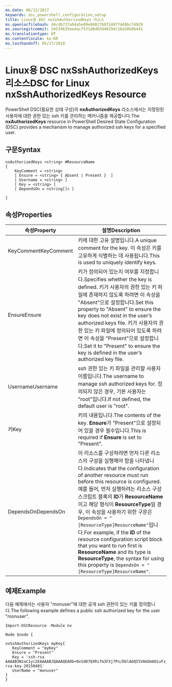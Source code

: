 ```yaml
---
ms.date: 06/12/2017
keywords: dsc,powershell,configuration,setup
title: Linux용 DSC nxSshAuthorizedKeys 리소스
ms.openlocfilehash: d4cdb727a94a5e89e8401769f24977d49bcf4929
ms.sourcegitcommit: 54534635eedacf531d8d6344019dc16a50b8b441
ms.translationtype: HT
ms.contentlocale: ko-KR
ms.lasthandoff: 05/17/2018
---
```

# <a name="dsc-for-linux-nxsshauthorizedkeys-resource"></a><span data-ttu-id="e6e4c-103">Linux용 DSC nxSshAuthorizedKeys 리소스</span><span class="sxs-lookup"><span data-stu-id="e6e4c-103">DSC for Linux nxSshAuthorizedKeys Resource</span></span>

<span data-ttu-id="e6e4c-104">PowerShell DSC(필요한 상태 구성)의 **nxAuthorizedKeys** 리소스에서는 지정된된 사용자에 대한 권한 있는 ssh 키를 관리하는 메커니즘을 제공합니다.</span><span class="sxs-lookup"><span data-stu-id="e6e4c-104">The **nxAuthorizedKeys** resource in PowerShell Desired State Configuration (DSC) provides a mechanism to manage authorized ssh keys for a specified user.</span></span>

## <a name="syntax"></a><span data-ttu-id="e6e4c-105">구문</span><span class="sxs-lookup"><span data-stu-id="e6e4c-105">Syntax</span></span>

```
nxAuthorizedKeys <string> #ResourceName
{
    KeyComment = <string>
    [ Ensure = <string> { Absent | Present }  ]
    [ Username = <string> ]
    [ Key = <string> ]
    [ DependsOn = <string[]> ]

}
```

## <a name="properties"></a><span data-ttu-id="e6e4c-106">속성</span><span class="sxs-lookup"><span data-stu-id="e6e4c-106">Properties</span></span>

|  <span data-ttu-id="e6e4c-107">속성</span><span class="sxs-lookup"><span data-stu-id="e6e4c-107">Property</span></span> |  <span data-ttu-id="e6e4c-108">설명</span><span class="sxs-lookup"><span data-stu-id="e6e4c-108">Description</span></span> |
|---|---|
| <span data-ttu-id="e6e4c-109">KeyComment</span><span class="sxs-lookup"><span data-stu-id="e6e4c-109">KeyComment</span></span>| <span data-ttu-id="e6e4c-110">키에 대한 고유 설명입니다.</span><span class="sxs-lookup"><span data-stu-id="e6e4c-110">A unique comment for the key.</span></span> <span data-ttu-id="e6e4c-111">이 속성은 키를 고유하게 식별하는 데 사용됩니다.</span><span class="sxs-lookup"><span data-stu-id="e6e4c-111">This is used to uniquely identify keys.</span></span>|
| <span data-ttu-id="e6e4c-112">Ensure</span><span class="sxs-lookup"><span data-stu-id="e6e4c-112">Ensure</span></span>| <span data-ttu-id="e6e4c-113">키가 정의되어 있는지 여부를 지정합니다.</span><span class="sxs-lookup"><span data-stu-id="e6e4c-113">Specifies whether the key is defined.</span></span> <span data-ttu-id="e6e4c-114">키가 사용자의 권한 있는 키 파일에 존재하지 않도록 하려면 이 속성을 "Absent"으로 설정합니다.</span><span class="sxs-lookup"><span data-stu-id="e6e4c-114">Set this property to "Absent" to ensure the key does not exist in the user’s authorized keys file.</span></span> <span data-ttu-id="e6e4c-115">키가 사용자의 권한 있는 키 파일에 정의되어 있도록 하려면 이 속성을 "Present"으로 설정합니다.</span><span class="sxs-lookup"><span data-stu-id="e6e4c-115">Set it to "Present" to ensure the key is defined in the user’s authorized key file.</span></span>|
| <span data-ttu-id="e6e4c-116">Username</span><span class="sxs-lookup"><span data-stu-id="e6e4c-116">Username</span></span>| <span data-ttu-id="e6e4c-117">ssh 권한 있는 키 파일을 관리할 사용자 이름입니다.</span><span class="sxs-lookup"><span data-stu-id="e6e4c-117">The username to manage ssh authorized keys for.</span></span> <span data-ttu-id="e6e4c-118">정의되지 않은 경우, 기본 사용자는 "root"입니다.</span><span class="sxs-lookup"><span data-stu-id="e6e4c-118">If not defined, the default user is "root".</span></span>|
| <span data-ttu-id="e6e4c-119">키</span><span class="sxs-lookup"><span data-stu-id="e6e4c-119">Key</span></span>| <span data-ttu-id="e6e4c-120">키의 내용입니다.</span><span class="sxs-lookup"><span data-stu-id="e6e4c-120">The contents of the key.</span></span> <span data-ttu-id="e6e4c-121">**Ensure**가 "Present"으로 설정되어 있을 경우 필수입니다.</span><span class="sxs-lookup"><span data-stu-id="e6e4c-121">This is required if **Ensure** is set to "Present".</span></span>|
| <span data-ttu-id="e6e4c-122">DependsOn</span><span class="sxs-lookup"><span data-stu-id="e6e4c-122">DependsOn</span></span> | <span data-ttu-id="e6e4c-123">이 리소스를 구성하려면 먼저 다른 리소스의 구성을 실행해야 함을 나타냅니다.</span><span class="sxs-lookup"><span data-stu-id="e6e4c-123">Indicates that the configuration of another resource must run before this resource is configured.</span></span> <span data-ttu-id="e6e4c-124">예를 들어, 먼저 실행하려는 리소스 구성 스크립트 블록의 **ID**가 **ResourceName**이고 해당 형식이 **ResourceType**일 경우, 이 속성을 사용하기 위한 구문은 `DependsOn = "[ResourceType]ResourceName"`입니다.</span><span class="sxs-lookup"><span data-stu-id="e6e4c-124">For example, if the **ID** of the resource configuration script block that you want to run first is **ResourceName** and its type is **ResourceType**, the syntax for using this property is `DependsOn = "[ResourceType]ResourceName"`.</span></span>|

## <a name="example"></a><span data-ttu-id="e6e4c-125">예제</span><span class="sxs-lookup"><span data-stu-id="e6e4c-125">Example</span></span>

<span data-ttu-id="e6e4c-126">다음 예제에서는 사용자 "monuser"에 대한 공개 ssh 권한이 있는 키를 정의합니다.</span><span class="sxs-lookup"><span data-stu-id="e6e4c-126">The following example defines a public ssh authorized key for the user "monuser".</span></span>

```
Import-DSCResource -Module nx

Node $node {

nxSshAuthorizedKeys myKey{
   KeyComment = "myKey"
   Ensure = "Present"
   Key = 'ssh-rsa AAAAB3NzaC1yc2EAAAABJQAAAQEA0b+0xSd07QXRifm3FXj7Pn/DblA6QI5VAkDm6OivFzj3U6qGD1VJ6AAxWPCyMl/qhtpRtxZJDu/TxD8AyZNgc8aN2CljN1hOMbBRvH2q5QPf/nCnnJRaGsrxIqZjyZdYo9ZEEzjZUuMDM5HI1LA9B99k/K6PK2Bc1NLivpu7nbtVG2tLOQs+GefsnHuetsRMwo/+c3LtwYm9M0XfkGjYVCLO4CoFuSQpvX6AB3TedUy6NZ0iuxC0kRGg1rIQTwSRcw+McLhslF0drs33fw6tYdzlLBnnzimShMuiDWiT37WqCRovRGYrGCaEFGTG2e0CN8Co8nryXkyWc6NSDNpMzw== rsa-key-20150401'
   UserName = "monuser"
}
}
```